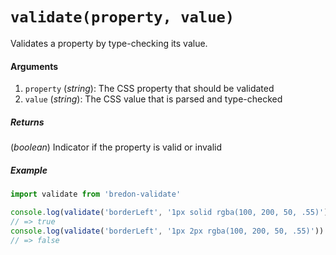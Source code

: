 # `validate(property, value)`

Validates a property by type-checking its value.

#### Arguments
1. `property` (*string*): The CSS property that should be validated
2. `value` (*string*): The CSS value that is parsed and type-checked

##### Returns
(*boolean*) Indicator if the property is valid or invalid

##### Example

```javascript
import validate from 'bredon-validate'

console.log(validate('borderLeft', '1px solid rgba(100, 200, 50, .55)'))
// => true
console.log(validate('borderLeft', '1px 2px rgba(100, 200, 50, .55)'))
// => false
```
